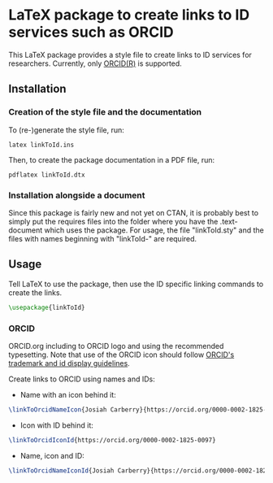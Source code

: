 LaTeX package to create links to ID services such as ORCID
==========================================================

This LaTeX package provides a style file to create links to ID services for researchers.
Currently, only [ORCID(R)](https://orcid.org) is supported.

## Installation

### Creation of the style file and the documentation

To (re-)generate the style file, run:

```
latex linkToId.ins
```

Then, to create the package documentation in a PDF file, run:

```
pdflatex linkToId.dtx
```


### Installation alongside a document

Since this package is fairly new and not yet on CTAN, it is probably best to simply put the requires files into the folder where you have the .text-document which uses the package. For usage, the file "linkToId.sty" and the files with names beginning with "linkToId-" are required.

## Usage

Tell LaTeX to use the package, then use the ID specific linking commands to create the links.

```latex
\usepackage{linkToId}
```

### ORCID

ORCID.org including to ORCID logo and using the recommended typesetting. Note that use of the ORCID icon should follow [ORCID's trademark and id display guidelines](https://orcid.org/trademark-and-id-display-guidelines).

Create links to ORCID using names and IDs:

- Name with an icon behind it:

```latex
\linkToOrcidNameIcon{Josiah Carberry}{https://orcid.org/0000-0002-1825-0097}
```

- Icon with ID behind it:

```latex
\linkToOrcidIconId{https://orcid.org/0000-0002-1825-0097}
```

- Name, icon and ID:

```latex
\linkToOrcidNameIconId{Josiah Carberry}{https://orcid.org/0000-0002-1825-0097}
```



